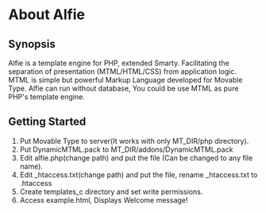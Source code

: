 # About Alfie

## Synopsis

Alfie is a template engine for PHP, extended Smarty.
Facilitating the separation of presentation (MTML/HTML/CSS) from application logic.
MTML is simple but powerful Markup Language developed for Movable Type.
Alfie can run without database, You could be use MTML as pure PHP's template engine.

## Getting Started

1. Put Movable Type to server(It works with only MT\_DIR/php directory).
2. Put DynamicMTML.pack to MT\_DIR/addons/DynamicMTML.pack
3. Edit alfie.php(change path) and put the file (Can be changed to any file name).
4. Edit \_htaccess.txt(change path) and put the file, rename \_htaccess.txt to .htaccess
5. Create templates\_c directory and set write permissions.
6. Access example.html, Displays Welcome message!